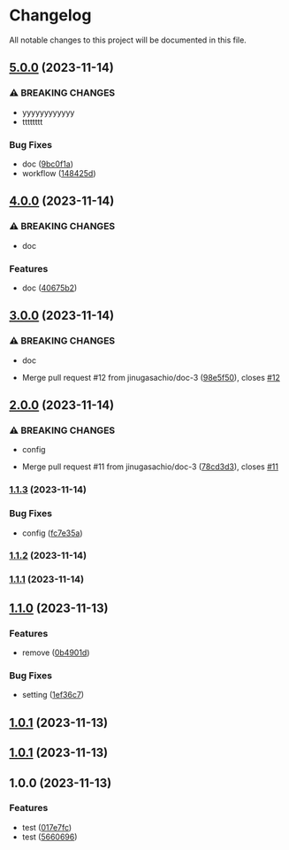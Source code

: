 # Changelog

All notable changes to this project will be documented in this file.

## [5.0.0](https://github.com/jinugasachio/semantic-release-sample/compare/v4.0.0...v5.0.0) (2023-11-14)


### ⚠ BREAKING CHANGES

* yyyyyyyyyyyy
* tttttttt

### Bug Fixes

* doc ([9bc0f1a](https://github.com/jinugasachio/semantic-release-sample/commit/9bc0f1a7a3619e603c2e048ee51d7a40a139a49d))
* workflow ([148425d](https://github.com/jinugasachio/semantic-release-sample/commit/148425d4fe55329bb67c1e0fb6fc589658d2b751))

## [4.0.0](https://github.com/jinugasachio/semantic-release-sample/compare/v3.0.0...v4.0.0) (2023-11-14)


### ⚠ BREAKING CHANGES

* doc

### Features

* doc ([40675b2](https://github.com/jinugasachio/semantic-release-sample/commit/40675b22895ba1539887efcf551d2c37e99759b4))

## [3.0.0](https://github.com/jinugasachio/semantic-release-sample/compare/v2.0.0...v3.0.0) (2023-11-14)


### ⚠ BREAKING CHANGES

* doc

* Merge pull request #12 from jinugasachio/doc-3 ([98e5f50](https://github.com/jinugasachio/semantic-release-sample/commit/98e5f50d576111dd648852a41c78ee2eb4ed88c8)), closes [#12](https://github.com/jinugasachio/semantic-release-sample/issues/12)

## [2.0.0](https://github.com/jinugasachio/semantic-release-sample/compare/v1.1.3...v2.0.0) (2023-11-14)


### ⚠ BREAKING CHANGES

* config

* Merge pull request #11 from jinugasachio/doc-3 ([78cd3d3](https://github.com/jinugasachio/semantic-release-sample/commit/78cd3d304f4451a8d0de246f3a0f5b09cc73ffb6)), closes [#11](https://github.com/jinugasachio/semantic-release-sample/issues/11)

### [1.1.3](https://github.com/jinugasachio/semantic-release-sample/compare/v1.1.2...v1.1.3) (2023-11-14)


### Bug Fixes

* config ([fc7e35a](https://github.com/jinugasachio/semantic-release-sample/commit/fc7e35ab685ba73d8402394c290d32b92dca86d7))

### [1.1.2](https://github.com/jinugasachio/sementic-release-sample/compare/v1.1.1...v1.1.2) (2023-11-14)

### [1.1.1](https://github.com/jinugasachio/sementic-release-sample/compare/v1.1.0...v1.1.1) (2023-11-14)

## [1.1.0](https://github.com/jinugasachio/sementic-release-sample/compare/v1.0.1...v1.1.0) (2023-11-13)


### Features

* remove ([0b4901d](https://github.com/jinugasachio/sementic-release-sample/commit/0b4901d4e2b82049b8a7759033b2725b6049bf05))


### Bug Fixes

* setting ([1ef36c7](https://github.com/jinugasachio/sementic-release-sample/commit/1ef36c7f02b4ca3c0cfc95859506fa57af69c915))

## [1.0.1](https://github.com/jinugasachio/sementic-release-sample/compare/v1.0.0...v1.0.1) (2023-11-13)

## [1.0.1](https://github.com/jinugasachio/sementic-release-sample/compare/v1.0.0...v1.0.1) (2023-11-13)

## 1.0.0 (2023-11-13)


### Features

* test ([017e7fc](https://github.com/jinugasachio/sementic-release-sample/commit/017e7fc72717b48e470b548167f6dce9f2e31b2e))
* test ([5660696](https://github.com/jinugasachio/sementic-release-sample/commit/56606968af4366b1f37cc0da083cac3ee84ab902))
